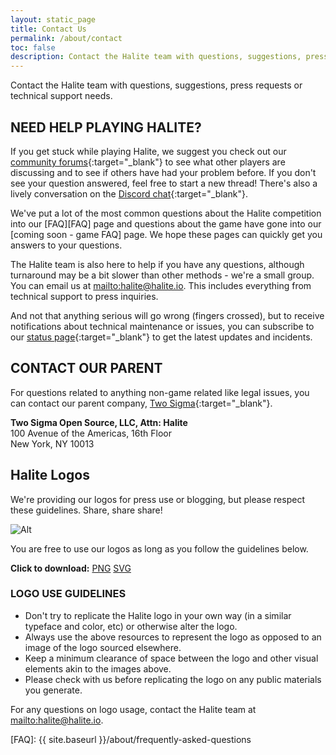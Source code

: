 ```yaml
---
layout: static_page
title: Contact Us
permalink: /about/contact
toc: false
description: Contact the Halite team with questions, suggestions, press requests or technical support needs.
---
```


Contact the Halite team with questions, suggestions, press requests or technical support needs.


## NEED HELP PLAYING HALITE?

If you get stuck while playing Halite, we suggest you check out our [community forums](https://forums.halite.io){:target="_blank"} to see what other players are discussing and to see if others have had your problem before. If you don't see your question answered, feel free to start a new thread! There's also a lively conversation on the [Discord chat](https://discordapp.com/invite/EqW8DCB){:target="_blank"}.

We've put a lot of the most common questions about the Halite competition into our [FAQ][FAQ] page and questions about the game have gone into our [coming soon - game FAQ] page. We hope these pages can quickly get you answers to your questions.

The Halite team is also here to help if you have any questions, although turnaround may be a bit slower than other methods - we're a small group. You can email us at <mailto:halite@halite.io>. This includes everything from technical support to press inquiries.

And not that anything serious will go wrong (fingers crossed), but to receive notifications about technical maintenance or issues, you can subscribe to our [status page](https://halite.statuspage.io){:target="_blank"} to get the latest updates and incidents.

## CONTACT OUR PARENT

For questions related to anything non-game related like legal issues, you can contact our parent company, [Two Sigma](https://www.twosigma.com){:target="_blank"}.

**Two Sigma Open Source, LLC, Attn: Halite**
<br>100 Avenue of the Americas, 16th Floor
<br>New York, NY 10013


## Halite Logos

We're providing our logos for press use or blogging, but please respect these guidelines. Share, share share!

![Alt](/assets/images/full_logo.png "LOGO")

You are free to use our logos as long as you follow the guidelines below.

**Click to download:** [PNG](/assets/images/full_logo.png)  [SVG](/assets/images/full_logo.svg)

### LOGO USE GUIDELINES

* Don't try to replicate the Halite logo in your own way (in a similar typeface and color, etc) or otherwise alter the logo.
* Always use the above resources to represent the logo as opposed to an image of the logo sourced elsewhere.
* Keep a minimum clearance of space between the logo and other visual elements akin to the images above.
* Please check with us before replicating the logo on any public materials you generate.

For any questions on logo usage, contact the Halite team at <mailto:halite@halite.io>.

[FAQ]: {{ site.baseurl }}/about/frequently-asked-questions